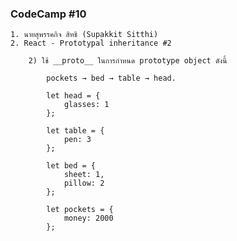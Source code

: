 ### CodeCamp #10
    1. นายสุพรรคกิจ สิทธิ (Supakkit Sitthi)
    2. React - Prototypal inheritance #2

        2) ใช้ __proto__ ในการกำหนด prototype object ดังนี้
            
            pockets → bed → table → head.

            let head = {
                glasses: 1
            };

            let table = {
                pen: 3
            };

            let bed = {
                sheet: 1,
                pillow: 2
            };

            let pockets = {
                money: 2000
            };

